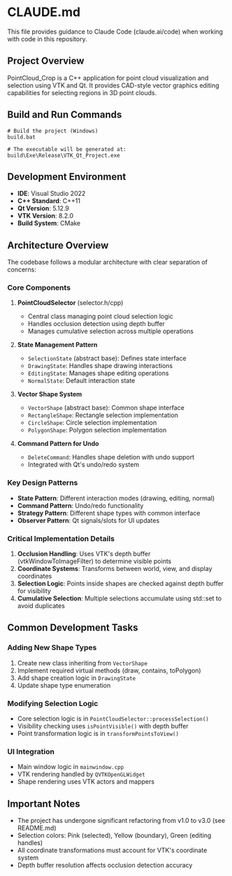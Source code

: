# CLAUDE.md

This file provides guidance to Claude Code (claude.ai/code) when working with code in this repository.

## Project Overview

PointCloud_Crop is a C++ application for point cloud visualization and selection using VTK and Qt. It provides CAD-style vector graphics editing capabilities for selecting regions in 3D point clouds.

## Build and Run Commands

```batch
# Build the project (Windows)
build.bat

# The executable will be generated at:
build\Exe\Release\VTK_Qt_Project.exe
```

## Development Environment

- **IDE**: Visual Studio 2022
- **C++ Standard**: C++11
- **Qt Version**: 5.12.9
- **VTK Version**: 8.2.0
- **Build System**: CMake

## Architecture Overview

The codebase follows a modular architecture with clear separation of concerns:

### Core Components

1. **PointCloudSelector** (selector.h/cpp)
   - Central class managing point cloud selection logic
   - Handles occlusion detection using depth buffer
   - Manages cumulative selection across multiple operations

2. **State Management Pattern**
   - `SelectionState` (abstract base): Defines state interface
   - `DrawingState`: Handles shape drawing interactions
   - `EditingState`: Manages shape editing operations
   - `NormalState`: Default interaction state

3. **Vector Shape System**
   - `VectorShape` (abstract base): Common shape interface
   - `RectangleShape`: Rectangle selection implementation
   - `CircleShape`: Circle selection implementation  
   - `PolygonShape`: Polygon selection implementation

4. **Command Pattern for Undo**
   - `DeleteCommand`: Handles shape deletion with undo support
   - Integrated with Qt's undo/redo system

### Key Design Patterns

- **State Pattern**: Different interaction modes (drawing, editing, normal)
- **Command Pattern**: Undo/redo functionality
- **Strategy Pattern**: Different shape types with common interface
- **Observer Pattern**: Qt signals/slots for UI updates

### Critical Implementation Details

1. **Occlusion Handling**: Uses VTK's depth buffer (vtkWindowToImageFilter) to determine visible points
2. **Coordinate Systems**: Transforms between world, view, and display coordinates
3. **Selection Logic**: Points inside shapes are checked against depth buffer for visibility
4. **Cumulative Selection**: Multiple selections accumulate using std::set to avoid duplicates

## Common Development Tasks

### Adding New Shape Types
1. Create new class inheriting from `VectorShape`
2. Implement required virtual methods (draw, contains, toPolygon)
3. Add shape creation logic in `DrawingState`
4. Update shape type enumeration

### Modifying Selection Logic
- Core selection logic is in `PointCloudSelector::processSelection()`
- Visibility checking uses `isPointVisible()` with depth buffer
- Point transformation logic is in `transformPointsToView()`

### UI Integration
- Main window logic in `mainwindow.cpp`
- VTK rendering handled by `QVTKOpenGLWidget`
- Shape rendering uses VTK actors and mappers

## Important Notes

- The project has undergone significant refactoring from v1.0 to v3.0 (see README.md)
- Selection colors: Pink (selected), Yellow (boundary), Green (editing handles)
- All coordinate transformations must account for VTK's coordinate system
- Depth buffer resolution affects occlusion detection accuracy